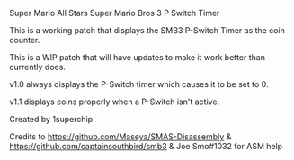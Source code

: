 Super Mario All Stars Super Mario Bros 3 P Switch Timer

This is a working patch that displays the SMB3 P-Switch Timer as the coin counter.

This is a WIP patch that will have updates to make it work better than currently does.

v1.0 always displays the P-Switch timer which causes it to be set to 0.

v1.1 displays coins properly when a P-Switch isn't active.

Created by 1superchip

Credits to https://github.com/Maseya/SMAS-Disassembly & https://github.com/captainsouthbird/smb3 & Joe Smo#1032 for ASM help
